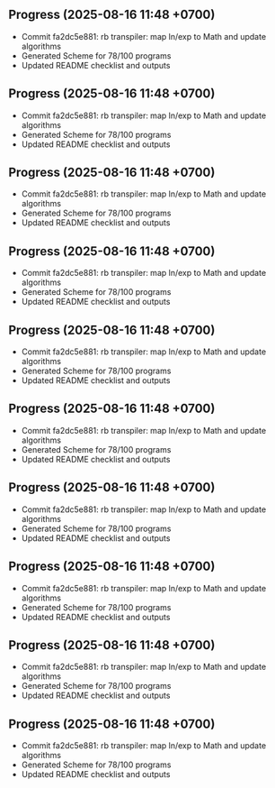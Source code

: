 ## Progress (2025-08-16 11:48 +0700)
- Commit fa2dc5e881: rb transpiler: map ln/exp to Math and update algorithms
- Generated Scheme for 78/100 programs
- Updated README checklist and outputs

## Progress (2025-08-16 11:48 +0700)
- Commit fa2dc5e881: rb transpiler: map ln/exp to Math and update algorithms
- Generated Scheme for 78/100 programs
- Updated README checklist and outputs

## Progress (2025-08-16 11:48 +0700)
- Commit fa2dc5e881: rb transpiler: map ln/exp to Math and update algorithms
- Generated Scheme for 78/100 programs
- Updated README checklist and outputs

## Progress (2025-08-16 11:48 +0700)
- Commit fa2dc5e881: rb transpiler: map ln/exp to Math and update algorithms
- Generated Scheme for 78/100 programs
- Updated README checklist and outputs

## Progress (2025-08-16 11:48 +0700)
- Commit fa2dc5e881: rb transpiler: map ln/exp to Math and update algorithms
- Generated Scheme for 78/100 programs
- Updated README checklist and outputs

## Progress (2025-08-16 11:48 +0700)
- Commit fa2dc5e881: rb transpiler: map ln/exp to Math and update algorithms
- Generated Scheme for 78/100 programs
- Updated README checklist and outputs

## Progress (2025-08-16 11:48 +0700)
- Commit fa2dc5e881: rb transpiler: map ln/exp to Math and update algorithms
- Generated Scheme for 78/100 programs
- Updated README checklist and outputs

## Progress (2025-08-16 11:48 +0700)
- Commit fa2dc5e881: rb transpiler: map ln/exp to Math and update algorithms
- Generated Scheme for 78/100 programs
- Updated README checklist and outputs

## Progress (2025-08-16 11:48 +0700)
- Commit fa2dc5e881: rb transpiler: map ln/exp to Math and update algorithms
- Generated Scheme for 78/100 programs
- Updated README checklist and outputs

## Progress (2025-08-16 11:48 +0700)
- Commit fa2dc5e881: rb transpiler: map ln/exp to Math and update algorithms
- Generated Scheme for 78/100 programs
- Updated README checklist and outputs

